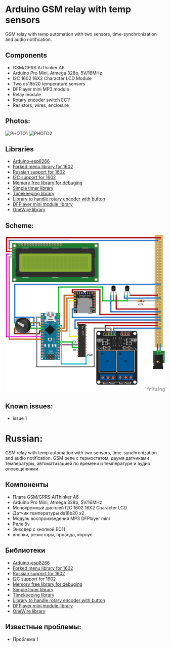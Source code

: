 # Arduino GSM relay with temp sensors

GSM relay with temp automation with two sensors, time-synchronization and audio notification. 

## Components

* GSM/GPRS AiThinker A6 
* Arduino Pro Mini, Atmega 328p, 5V/16MHz
* I2C 1602 16X2 Character LCD Module
* Two ds18b20 temperature sensors
* DFPlayer mini MP3 module
* Relay module
* Rotary encoder switch EC11
* Resistors, wires, enclosure

## Photos:
![PHOTO1](https://github.com/microdimmer/GSMrelay/blob/master/readme/front.jpg)
![PHOTO2](https://github.com/microdimmer/GSMrelay/blob/master/readme/disassembled.jpg)

## Libraries

* [Arduino-esp8266](https://github.com/esp8266/Arduino)
* [Forked menu library for 1602](https://github.com/microdimmer/LiquidMenu)
* [Russian support for 1602](https://github.com/ssilver2007/LCD_1602_RUS)
* [I2C support for 1602](https://github.com/johnrickman/LiquidCrystal_I2C)
* [Memory free library for debuging](https://github.com/maniacbug/MemoryFree)
* [Simple timer library](https://github.com/jfturcot/SimpleTimer)
* [Timekeeping library](https://github.com/PaulStoffregen/Time)
* [Library to handle rotary encoder with button](https://github.com/0xPIT/encoder)
* [DFPlayer mini module library](https://github.com/DFRobot/DFRobotDFPlayerMini)
* [OneWire library](https://github.com/PaulStoffregen/OneWire)

## Scheme:
![СХЕМА](https://github.com/microdimmer/GSMrelay/blob/master/readme/scheme.png)

## Known issues:

* issue 1


# Russian:
GSM relay with temp automation with two sensors, time-synchronization and audio notification. 
GSM реле c термостатом, двумя датчиками температуры, автоматизацией по времени и температуре и аудио оповещениями.

## Компоненты

* Плата GSM/GPRS AiThinker A6 
* Arduino Pro Mini, Atmega 328p, 5V/16MHz
* Монохромный дисплей I2C 1602 16X2 Character LCD
* Датчик температуры ds18b20 x2
* Модуль воспроизведения MP3 DFPlayer mini 
* Реле 5v
* Энкодер с кнопкой EC11
* кнопки, резисторы, провода, корпус

## Библиотеки

* [Arduino-esp8266](https://github.com/esp8266/Arduino)
* [Forked menu library for 1602](https://github.com/microdimmer/LiquidMenu)
* [Russian support for 1602](https://github.com/ssilver2007/LCD_1602_RUS)
* [I2C support for 1602](https://github.com/johnrickman/LiquidCrystal_I2C)
* [Memory free library for debuging](https://github.com/maniacbug/MemoryFree)
* [Simple timer library](https://github.com/jfturcot/SimpleTimer)
* [Timekeeping library](https://github.com/PaulStoffregen/Time)
* [Library to handle rotary encoder with button](https://github.com/0xPIT/encoder)
* [DFPlayer mini module library](https://github.com/DFRobot/DFRobotDFPlayerMini)
* [OneWire library](https://github.com/PaulStoffregen/OneWire)


## Известные проблемы:

* Проблема 1
